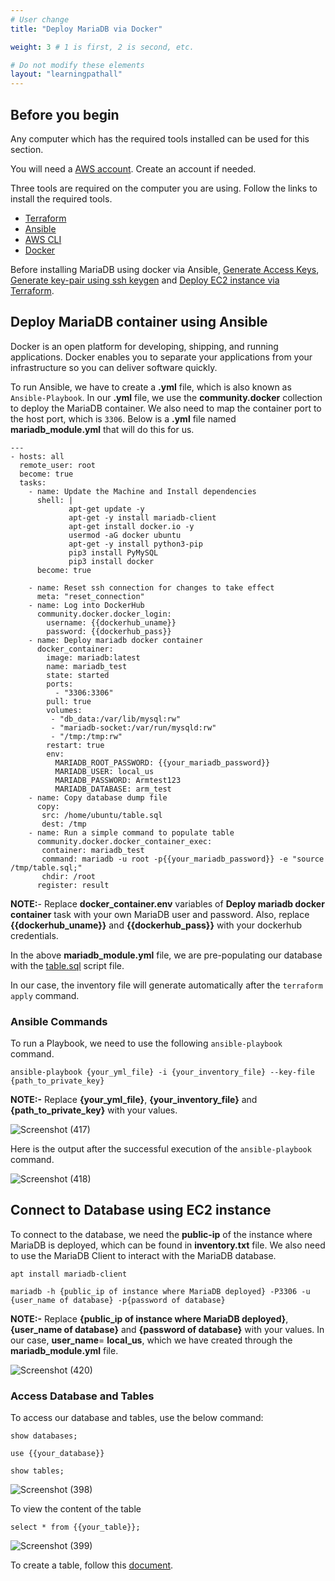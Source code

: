 ```yaml
---
# User change
title: "Deploy MariaDB via Docker"

weight: 3 # 1 is first, 2 is second, etc.

# Do not modify these elements
layout: "learningpathall"
---
```



## Before you begin

Any computer which has the required tools installed can be used for this section. 

You will need a [AWS account](https://portal.aws.amazon.com/billing/signup?nc2=h_ct&src=default&redirect_url=https%3A%2F%2Faws.amazon.com%2Fregistration-confirmation#/start). Create an account if needed. 

Three tools are required on the computer you are using. Follow the links to install the required tools.
* [Terraform](/install-tools/terraform)
* [Ansible](https://www.cyberciti.biz/faq/how-to-install-and-configure-latest-version-of-ansible-on-ubuntu-linux/)
* [AWS CLI](https://docs.aws.amazon.com/cli/latest/userguide/getting-started-install.html)
* [Docker](https://www.simplilearn.com/tutorials/docker-tutorial/how-to-install-docker-on-ubuntu)

Before installing MariaDB using docker via Ansible, [Generate Access Keys](/learning-paths/server-and-cloud/aws/terraform#generate-access-keys-access-key-id-and-secret-access-key), [Generate key-pair using ssh keygen](/learning-paths/server-and-cloud/aws/terraform#generate-key-pairpublic-key-private-key-using-ssh-keygen) and [Deploy EC2 instance via Terraform](/learning-paths/server-and-cloud/mariadb/ec2_deployment#deploy-ec2-instance-via-terraform).

## Deploy MariaDB container using Ansible
Docker is an open platform for developing, shipping, and running applications. Docker enables you to separate your applications from your infrastructure so you can deliver software quickly.

To run Ansible, we have to create a **.yml** file, which is also known as `Ansible-Playbook`.
In our **.yml** file, we use the **community.docker** collection to deploy the MariaDB container.
We also need to map the container port to the host port, which is `3306`. Below is a **.yml** file named **mariadb_module.yml** that will do this for us.

```console
---
- hosts: all
  remote_user: root
  become: true
  tasks:
    - name: Update the Machine and Install dependencies
      shell: |
             apt-get update -y
             apt-get -y install mariadb-client
             apt-get install docker.io -y
             usermod -aG docker ubuntu
             apt-get -y install python3-pip
             pip3 install PyMySQL
             pip3 install docker
      become: true

    - name: Reset ssh connection for changes to take effect
      meta: "reset_connection"
    - name: Log into DockerHub
      community.docker.docker_login:
        username: {{dockerhub_uname}}
        password: {{dockerhub_pass}}
    - name: Deploy mariadb docker container
      docker_container:
        image: mariadb:latest
        name: mariadb_test
        state: started
        ports:
          - "3306:3306"
        pull: true
        volumes:
         - "db_data:/var/lib/mysql:rw"
         - "mariadb-socket:/var/run/mysqld:rw"
         - "/tmp:/tmp:rw"
        restart: true
        env:
          MARIADB_ROOT_PASSWORD: {{your_mariadb_password}}
          MARIADB_USER: local_us
          MARIADB_PASSWORD: Armtest123
          MARIADB_DATABASE: arm_test
    - name: Copy database dump file
      copy:
       src: /home/ubuntu/table.sql
       dest: /tmp
    - name: Run a simple command to populate table
      community.docker.docker_container_exec:
       container: mariadb_test
       command: mariadb -u root -p{{your_mariadb_password}} -e "source /tmp/table.sql;"
       chdir: /root
      register: result

```
**NOTE:**- Replace **docker_container.env** variables of **Deploy mariadb docker container** task with your own MariaDB user and password. Also, replace **{{dockerhub_uname}}** and **{{dockerhub_pass}}** with your dockerhub credentials.

In the above **mariadb_module.yml** file, we are pre-populating our database with the [table.sql](https://github.com/Avinashpuresoftware/arm-software-developers-ads/files/10755199/table_dot_sql.txt) script file.

In our case, the inventory file will generate automatically after the `terraform apply` command.

### Ansible Commands
To run a Playbook, we need to use the following `ansible-playbook` command.
```console
ansible-playbook {your_yml_file} -i {your_inventory_file} --key-file {path_to_private_key}
```
**NOTE:-** Replace **{your_yml_file}**, **{your_inventory_file}** and **{path_to_private_key}** with your values.

![Screenshot (417)](https://user-images.githubusercontent.com/92315883/220873128-4da09207-258f-428b-9f27-604b542d5767.png)


Here is the output after the successful execution of the `ansible-playbook` command.

![Screenshot (418)](https://user-images.githubusercontent.com/92315883/220873176-5cc87b87-11c2-48d4-b46c-37ba3d46132f.png)


## Connect to Database using EC2 instance

To connect to the database, we need the **public-ip** of the instance where MariaDB is deployed, which can be found in **inventory.txt** file. We also need to use the MariaDB Client to interact with the MariaDB database.

```console
apt install mariadb-client
```

```console
mariadb -h {public_ip of instance where MariaDB deployed} -P3306 -u {user_name of database} -p{password of database}
```

**NOTE:-** Replace **{public_ip of instance where MariaDB deployed}**, **{user_name of database}** and **{password of database}** with your values. In our case, **user_name**= **local_us**, which we have created through the **mariadb_module.yml** file. 

![Screenshot (420)](https://user-images.githubusercontent.com/92315883/220873547-bcad5a32-80f6-4a25-82b5-960642a4684b.png)


### Access Database and Tables

To access our database and tables, use the below command:

```console
show databases;
```

```console
use {{your_database}}
```

```console
show tables;
```
![Screenshot (398)](https://user-images.githubusercontent.com/92315883/219525956-73468894-b90a-4bd7-b0b4-fa42a57876a0.png)

To view the content of the table

```console
select * from {{your_table}};
```
![Screenshot (399)](https://user-images.githubusercontent.com/92315883/219525937-ecb2ad70-127d-4231-9ea8-b5a98c5f4d5b.png)

To create a table, follow this [document](/content/learning-paths/server-and-cloud/mariadb/ec2_deployment.md#access-database-and-create-table).
